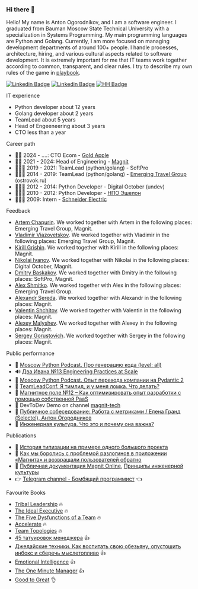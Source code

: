 ### Hi there 👋

Hello! My name is Anton Ogorodnikov, and I am a software engineer. I graduated from Bauman Moscow State Technical University with a specialization in Systems Programming. My main programming languages are Python and Golang. Currently, I am more focused on managing development departments of around 100+ people. I handle processes, architecture, hiring, and various cultural aspects related to software development. It is extremely important for me that IT teams work together according to common, transparent, and clear rules. I try to describe my own rules of the game in [playbook](playbook/README.md).

[![Linkedin Badge](https://img.shields.io/badge/-Linkedin-blue?style=plastic&logo=Linkedin&logoColor=white&link=https://www.linkedin.com/in/anton-ogorodnikov-297422123/)](https://www.linkedin.com/in/anton-ogorodnikov-297422123/)
[![Linkedin Badge](https://img.shields.io/badge/-Telegram-blue?style=plastic&logo=telegram&logoColor=white&link=http://t.me/arxell)](http://t.me/arxell)
[![HH Badge](https://img.shields.io/badge/-HeadHunter-blue?style=plastic&logoColor=white&link=https://hh.ru/resume/b77f9b3dff006f5cc30039ed1f736563726574)](https://hh.ru/resume/b77f9b3dff006f5cc30039ed1f736563726574)

IT experience

- Python developer about 12 years
- Golang developer about 2 years
- TeamLead about 5 years
- Head of Engeeneering about 3 years
- CTO less than a year

Career path

- 👨‍💼 2024 - ....: CTO Ecom - [Gold Apple](https://goldapple.ru/)
- 👨‍💼 2021 - 2024: Head of Engineering - [Magnit](https://magnit.tech/)
- 🦸🏻‍♂️ 2019 - 2021: TeamLead (python/golang) - SoftPro
- 🦸🏻‍♂️ 2014 - 2019: TeamLead (python/golang) - [Emerging Travel Group](https://www.emergingtravel.com/) (ostrovok.ru)
- 👨🏼‍💻 2012 - 2014: Python Developer - Digital October (undev)
- 👨🏼‍💻 2010 - 2012: Python Developer - [НПО Эшелон](https://npo-echelon.ru/)
- 👨🏻‍🎓 2009: Intern - [Schneider Electric](https://schneider-russia.com/)

Feedback

- [Artem Chapurin](feedback/artemchapurin.md). We worked together with Artem in the following places: Emerging Travel Group, Magnit.
- [Vladimir Viazovetskov](feedback/vladimirviazovetskov.md). We worked together with Vladimir in the following places: Emerging Travel Group, Magnit.
- [Kirill Grishin](feedback/kirillgrishin.md). We worked together with Kirill in the following places: Magnit.
- [Nikolai Ivanov](feedback/nekolyanich.md). We worked together with Nikolai in the following places: Digital October, Magnit.
- [Dmitry Baskakov](feedback/dbaskakov.md). We worked together with Dmitry in the following places: SoftPro, Magnit.
- [Alex Shmitko](feedback/ashmitko.md). We worked together with Alex in the following places: Emerging Travel Group.
- [Alexandr Sereda](feedback/alexsereda.md). We worked together with Alexandr in the following places: Magnit.
- [Valentin Shchitov](feedback/valentinshchitov.md). We worked together with Valentin in the following places: Magnit.
- [Alexey Malyshev](feedback/alexeymalyshev.md). We worked together with Alexey in the following places: Magnit.
- [Sergey Gorustovich](feedback/sergeygorustovich.md). We worked together with Sergey in the following places: Magnit.

Public performance

- 🎥 [Moscow Python Podcast. Про генерацию кода (level: all)](https://www.youtube.com/watch?v=l8_30z34AQk&ab_channel=MoscowPython)
- 🔊 [Два Ивана №13 Engineering Practices at Scale](https://music.yandex.ru/album/26457076/track/116358123?activeTab=track-list&dir=desc)
- 🎥 [Moscow Python Podcast. Опыт перехода компании на Pydantic 2](https://www.youtube.com/watch?v=2QnjEM0Nfts&ab_channel=MoscowPython)
- 🎥 [TeamLeadConf. Я тимлид, и у меня ломка. Что делать?](https://www.youtube.com/watch?v=q-Q1hKa905w)
- 🎥 [Магнитное поле №12 – Как оптимизировать опыт разработки с помощью собственной PaaS](https://www.youtube.com/watch?v=jEEPpgDwvok)
- 🎥 DevToDev Demo on channel [magnit-tech](https://www.youtube.com/@magnit_tech)
- 🎥 [Публичное собеседование: Работа с метриками / Елена Гранд (Selectel), Антон Огородников](https://www.youtube.com/watch?v=9oQi9gYa6-Q)
- 🎥 [Инженерная культура. Что это и почему она важна?](https://youtu.be/LN4eKmKAzbQ?si=rzyjWDAXqkj_M5Zv)

Publications

- 📝 [История типизации на примере одного большого проекта](https://habr.com/ru/companies/ostrovok/articles/443470/)
- 📝 [Как мы боролись с проблемой разлогинов в приложении «Магнита» и возвращали пользователей обратно](https://habr.com/ru/company/magnit/blog/586022/)
- 📝 [Публичная документация Magnit Online](https://github.com/magnit-tech/magnit-online), [Принципы инженерной культуры](https://github.com/magnit-tech/magnit-online/blob/master/engineering_culture.md)
- 👉 [Telegram channel - Бомбящий программист](https://t.me/explosive_coder) 👈

Favourite Books
- [Tribal Leadership](https://www.mann-ivanov-ferber.ru/books/lider-i-plemya/) :fire:
- [The Ideal Executive](https://alpinabook.ru/catalog/book-idealnyy-rukovoditel/) :fire:
- [The Five Dysfunctions of a Team](https://www.mann-ivanov-ferber.ru/books/biznesroman/arshipfable/) :fire:
- [Accelerate](https://alpinabook.ru/catalog/book-uskoryaysya-nauka-devops/) :fire:
- [Team Topologies](https://teamtopologies.com/) :fire:
- [45 татуировок менеджера](https://www.mann-ivanov-ferber.ru/books/paperbook/tattoos/) :thumbsup:
- [Джедайские техники. Как воспитать свою обезьяну, опустошить инбокс и сберечь мыслетопливо](https://www.mann-ivanov-ferber.ru/books/dzhedajskie-texniki/) :thumbsup:
- [Emotional Intelligence](https://www.labirint.ru/books/788316/) :thumbsup:
- [The One Minute Manager](https://leader-id.storage.yandexcloud.net/event_doc/267420/6206a24835b42950077534.pdf) :thumbsup:
- [Good to Great](https://www.mann-ivanov-ferber.ru/books/sse/good-great/) :ok_hand:

